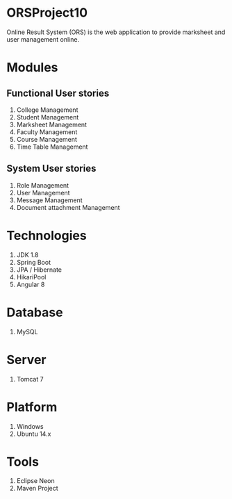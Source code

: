 # ORSProject10
Online Result System (ORS) is the web application to provide marksheet and user management online.

# Modules

## Functional User stories 
1. College Management
1. Student Management
1. Marksheet Management
1. Faculty Management 
1. Course Management 
1. Time Table Management 

## System User stories 
1. Role Management
1. User Management
1. Message Management
1. Document attachment Management

# Technologies
1. JDK 1.8
1. Spring Boot
1. JPA / Hibernate 
1. HikariPool
1. Angular 8

# Database
1. MySQL

# Server  
1. Tomcat 7

# Platform 
1. Windows 
1. Ubuntu 14.x

# Tools 
1. Eclipse Neon
2. Maven Project



